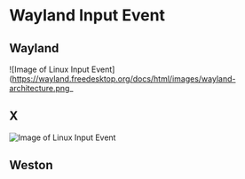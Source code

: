 # Wayland Input Event

## Wayland
![Image of Linux Input Event](https://wayland.freedesktop.org/docs/html/images/wayland-architecture.png_
## X
![Image of Linux Input Event](https://wayland.freedesktop.org/docs/html/images/x-architecture.png)
## Weston
